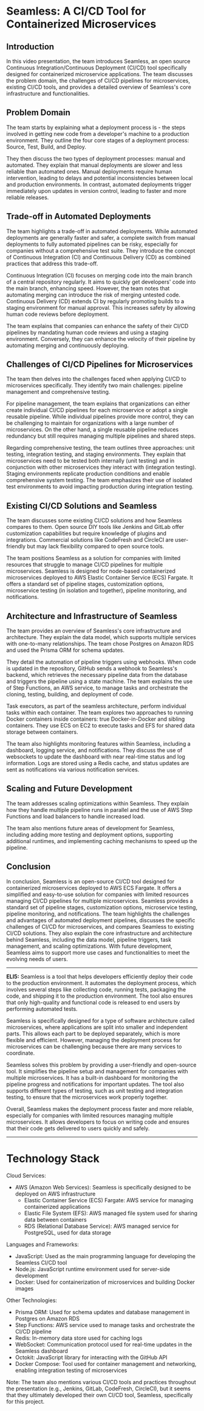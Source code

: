 # Seamless: A CI/CD Tool for Containerized Microservices

## Introduction

In this video presentation, the team introduces Seamless, an open source Continuous Integration/Continuous Deployment (CI/CD) tool specifically designed for containerized microservice applications. The team discusses the problem domain, the challenges of CI/CD pipelines for microservices, existing CI/CD tools, and provides a detailed overview of Seamless's core infrastructure and functionalities.

## Problem Domain

The team starts by explaining what a deployment process is - the steps involved in getting new code from a developer's machine to a production environment. They outline the four core stages of a deployment process: Source, Test, Build, and Deploy.

They then discuss the two types of deployment processes: manual and automated. They explain that manual deployments are slower and less reliable than automated ones. Manual deployments require human intervention, leading to delays and potential inconsistencies between local and production environments. In contrast, automated deployments trigger immediately upon updates in version control, leading to faster and more reliable releases.

## Trade-off in Automated Deployments

The team highlights a trade-off in automated deployments. While automated deployments are generally faster and safer, a complete switch from manual deployments to fully automated pipelines can be risky, especially for companies without a comprehensive test suite. They introduce the concept of Continuous Integration (CI) and Continuous Delivery (CD) as combined practices that address this trade-off.

Continuous Integration (CI) focuses on merging code into the main branch of a central repository regularly. It aims to quickly get developers' code into the main branch, enhancing speed. However, the team notes that automating merging can introduce the risk of merging untested code. Continuous Delivery (CD) extends CI by regularly promoting builds to a staging environment for manual approval. This increases safety by allowing human code reviews before deployment.

The team explains that companies can enhance the safety of their CI/CD pipelines by mandating human code reviews and using a staging environment. Conversely, they can enhance the velocity of their pipeline by automating merging and continuously deploying.

## Challenges of CI/CD Pipelines for Microservices

The team then delves into the challenges faced when applying CI/CD to microservices specifically. They identify two main challenges: pipeline management and comprehensive testing.

For pipeline management, the team explains that organizations can either create individual CI/CD pipelines for each microservice or adopt a single reusable pipeline. While individual pipelines provide more control, they can be challenging to maintain for organizations with a large number of microservices. On the other hand, a single reusable pipeline reduces redundancy but still requires managing multiple pipelines and shared steps.

Regarding comprehensive testing, the team outlines three approaches: unit testing, integration testing, and staging environments. They explain that microservices need to be tested both internally (unit testing) and in conjunction with other microservices they interact with (integration testing). Staging environments replicate production conditions and enable comprehensive system testing. The team emphasizes their use of isolated test environments to avoid impacting production during integration testing.

## Existing CI/CD Solutions and Seamless

The team discusses some existing CI/CD solutions and how Seamless compares to them. Open source DIY tools like Jenkins and GitLab offer customization capabilities but require knowledge of plugins and integrations. Commercial solutions like CodeFresh and CircleCI are user-friendly but may lack flexibility compared to open source tools.

The team positions Seamless as a solution for companies with limited resources that struggle to manage CI/CD pipelines for multiple microservices. Seamless is designed for node-based containerized microservices deployed to AWS Elastic Container Service (ECS) Fargate. It offers a standard set of pipeline stages, customization options, microservice testing (in isolation and together), pipeline monitoring, and notifications.

## Architecture and Infrastructure of Seamless

The team provides an overview of Seamless's core infrastructure and architecture. They explain the data model, which supports multiple services with one-to-many relationships. The team chose Postgres on Amazon RDS and used the Prisma ORM for schema updates.

They detail the automation of pipeline triggers using webhooks. When code is updated in the repository, GitHub sends a webhook to Seamless's backend, which retrieves the necessary pipeline data from the database and triggers the pipeline using a state machine. The team explains the use of Step Functions, an AWS service, to manage tasks and orchestrate the cloning, testing, building, and deployment of code.

Task executors, as part of the seamless architecture, perform individual tasks within each container. The team explores two approaches to running Docker containers inside containers: true Docker-in-Docker and sibling containers. They use ECS on EC2 to execute tasks and EFS for shared data storage between containers.

The team also highlights monitoring features within Seamless, including a dashboard, logging service, and notifications. They discuss the use of websockets to update the dashboard with near real-time status and log information. Logs are stored using a Redis cache, and status updates are sent as notifications via various notification services.

## Scaling and Future Development

The team addresses scaling optimizations within Seamless. They explain how they handle multiple pipeline runs in parallel and the use of AWS Step Functions and load balancers to handle increased load.

The team also mentions future areas of development for Seamless, including adding more testing and deployment options, supporting additional runtimes, and implementing caching mechanisms to speed up the pipeline.

## Conclusion

In conclusion, Seamless is an open-source CI/CD tool designed for containerized microservices deployed to AWS ECS Fargate. It offers a simplified and easy-to-use solution for companies with limited resources managing CI/CD pipelines for multiple microservices. Seamless provides a standard set of pipeline stages, customization options, microservice testing, pipeline monitoring, and notifications. The team highlights the challenges and advantages of automated deployment pipelines, discusses the specific challenges of CI/CD for microservices, and compares Seamless to existing CI/CD solutions. They also explain the core infrastructure and architecture behind Seamless, including the data model, pipeline triggers, task management, and scaling optimizations. With future development, Seamless aims to support more use cases and functionalities to meet the evolving needs of users.

---
**ELI5:** Seamless is a tool that helps developers efficiently deploy their code to the production environment. It automates the deployment process, which involves several steps like collecting code, running tests, packaging the code, and shipping it to the production environment. The tool also ensures that only high-quality and functional code is released to end users by performing automated tests.

Seamless is specifically designed for a type of software architecture called microservices, where applications are split into smaller and independent parts. This allows each part to be deployed separately, which is more flexible and efficient. However, managing the deployment process for microservices can be challenging because there are many services to coordinate.

Seamless solves this problem by providing a user-friendly and open-source tool. It simplifies the pipeline setup and management for companies with multiple microservices. It has a built-in dashboard for monitoring the pipeline progress and notifications for important updates. The tool also supports different types of testing, such as unit testing and integration testing, to ensure that the microservices work properly together.

Overall, Seamless makes the deployment process faster and more reliable, especially for companies with limited resources managing multiple microservices. It allows developers to focus on writing code and ensures that their code gets delivered to users quickly and safely.

---
# Technology Stack

Cloud Services:
- AWS (Amazon Web Services): Seamless is specifically designed to be deployed on AWS infrastructure
  - Elastic Container Service (ECS) Fargate: AWS service for managing containerized applications
  - Elastic File System (EFS): AWS managed file system used for sharing data between containers
  - RDS (Relational Database Service): AWS managed service for PostgreSQL, used for data storage

Languages and Frameworks:
- JavaScript: Used as the main programming language for developing the Seamless CI/CD tool
- Node.js: JavaScript runtime environment used for server-side development
- Docker: Used for containerization of microservices and building Docker images

Other Technologies:
- Prisma ORM: Used for schema updates and database management in Postgres on Amazon RDS
- Step Functions: AWS service used to manage tasks and orchestrate the CI/CD pipeline
- Redis: In-memory data store used for caching logs
- WebSocket: Communication protocol used for real-time updates in the Seamless dashboard
- Octokit: JavaScript library for interacting with the GitHub API
- Docker Compose: Tool used for container management and networking, enabling integration testing of microservices

Note: The team also mentions various CI/CD tools and practices throughout the presentation (e.g., Jenkins, GitLab, CodeFresh, CircleCI), but it seems that they ultimately developed their own CI/CD tool, Seamless, specifically for this project.